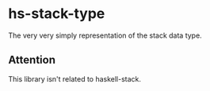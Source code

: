 # hs-stack-type
The very very simply representation of the stack data type.

## Attention
This library isn't related to haskell-stack.
